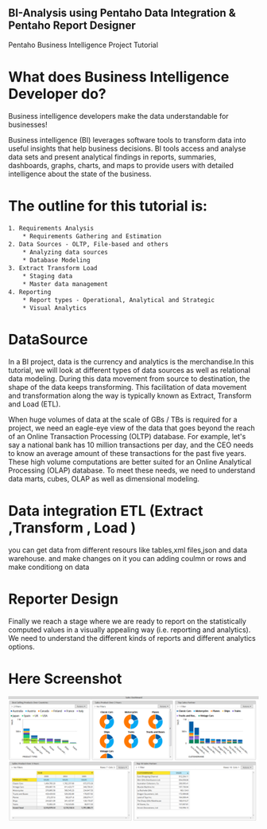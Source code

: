 ## BI-Analysis using Pentaho Data Integration & Pentaho Report Designer
Pentaho Business Intelligence Project Tutorial

# What does Business Intelligence Developer do?
Business intelligence developers make the data understandable for businesses!

Business intelligence (BI) leverages software tools to transform data into useful insights that help business decisions. 
BI tools access and analyse data sets and present analytical findings in reports, summaries, dashboards, graphs, charts, and maps to provide users with detailed intelligence about the state of the business.

# The outline for this tutorial is:

    1. Requirements Analysis
        * Requirements Gathering and Estimation
    2. Data Sources - OLTP, File-based and others
        * Analyzing data sources
        * Database Modeling
    3. Extract Transform Load
        * Staging data
        * Master data management
    4. Reporting
        * Report types - Operational, Analytical and Strategic
        * Visual Analytics



# DataSource
In a BI project, data is the currency and analytics is the merchandise.In this tutorial, we will look at different types of data sources as well as relational data modeling.  During this data movement from source to destination, the shape of the data keeps transforming. This facilitation of data movement and transformation along the way is typically known as Extract, Transform and Load (ETL).

When huge volumes of data at the scale of GBs / TBs is required for a project, we need an eagle-eye view of the data that goes beyond the reach of an Online Transaction Processing (OLTP) database. For example, let's say a national bank has 10 million transactions per day, and the CEO needs to know an average amount of these transactions for the past five years. These high volume computations are better suited for an Online Analytical Processing (OLAP) database. To meet these needs, we need to understand data marts, cubes, OLAP as well as dimensional modeling.

# Data integration ETL (Extract ,Transform , Load )
you can get data from different resours like tables,xml files,json and data warehouse.
and make changes on it
you can adding coulmn  or rows and make conditiong on data 

# Reporter Design
Finally we reach a stage where we are ready to report on the statistically computed values in a visually appealing way (i.e. reporting and analytics). We need to understand the different kinds of reports and different analytics options.

# Here Screenshot

![ScreenShot](https://github.com/ahmedJamaal/BI-Analysis/blob/master/ScreenShots/Screenshot_2019-01-28%20Dashbord.png)

